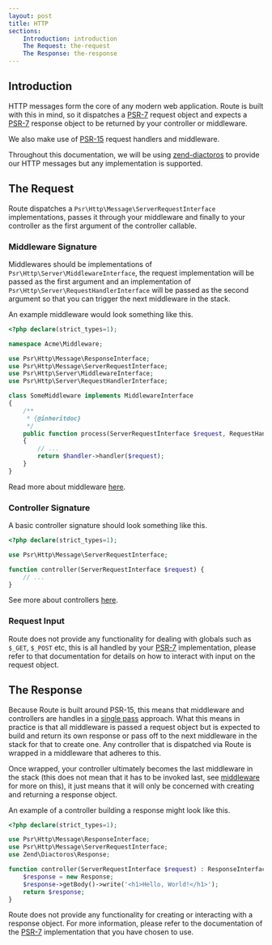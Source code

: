 ```yaml
---
layout: post
title: HTTP
sections:
    Introduction: introduction
    The Request: the-request
    The Response: the-response
---
```

## Introduction

HTTP messages form the core of any modern web application. Route is built with this in mind, so it dispatches a [PSR-7](https://www.php-fig.org/psr/psr-7/) request object and expects a [PSR-7](https://www.php-fig.org/psr/psr-7/) response object to be returned by your controller or middleware.

We also make use of [PSR-15](https://www.php-fig.org/psr/psr-15/) request handlers and middleware.

Throughout this documentation, we will be using [zend-diactoros](https://zendframework.github.io/zend-diactoros/) to provide our HTTP messages but any implementation is supported.

## The Request

Route dispatches a `Psr\Http\Message\ServerRequestInterface` implementations, passes it through your middleware and finally to your controller as the first argument of the controller callable.

### Middleware Signature

Middlewares should be implementations of `Psr\Http\Server\MiddlewareInterface`, the request implementation will be passed as the first argument and an implementation of `Psr\Http\Server\RequestHandlerInterface` will be passed as the second argument so that you can trigger the next middleware in the stack.

An example middleware would look something like this.

~~~php
<?php declare(strict_types=1);

namespace Acme\Middleware;

use Psr\Http\Message\ResponseInterface;
use Psr\Http\Message\ServerRequestInterface;
use Psr\Http\Server\MiddlewareInterface;
use Psr\Http\Server\RequestHandlerInterface;

class SomeMiddleware implements MiddlewareInterface
{
    /**
     * {@inheritdoc}
     */
    public function process(ServerRequestInterface $request, RequestHandlerInterface $handler) : ResponseInterface
    {
        // ...
        return $handler->handler($request);
    }
}
~~~

Read more about middleware [here](/unstable/middleware).

### Controller Signature

A basic controller signature should look something like this.

~~~php
<?php declare(strict_types=1);

use Psr\Http\Message\ServerRequestInterface;

function controller(ServerRequestInterface $request) {
    // ...
}
~~~

See more about controllers [here](/unstable/controllers).

### Request Input

Route does not provide any functionality for dealing with globals such as `$_GET`, `$_POST` etc, this is all handled by your [PSR-7](https://www.php-fig.org/psr/psr-7/) implementation, please refer to that documentation for details on how to interact with input on the request object.

## The Response

Because Route is built around PSR-15, this means that middleware and controllers are handles in a [single pass](https://www.php-fig.org/psr/psr-15/meta/#52-single-pass-lambda) approach. What this means in practice is that all middleware is passed a request object but is expected to build and return its own response or pass off to the next middleware in the stack for that to create one. Any controller that is dispatched via Route is wrapped in a middleware that adheres to this.

Once wrapped, your controller ultimately becomes the last middleware in the stack (this does not mean that it has to be invoked last, see [middleware](/unstable/middleware) for more on this), it just means that it will only be concerned with creating and returning a response object.

An example of a controller building a response might look like this.

~~~php
<?php declare(strict_types=1);

use Psr\Http\Message\ResponseInterface;
use Psr\Http\Message\ServerRequestInterface;
use Zend\Diactoros\Response;

function controller(ServerRequestInterface $request) : ResponseInterface {
    $response = new Response;
    $response->getBody()->write('<h1>Hello, World!</h1>');
    return $response;
}
~~~

Route does not provide any functionality for creating or interacting with a response object. For more information, please refer to the documentation of the [PSR-7](https://www.php-fig.org/psr/psr-7/) implementation that you have chosen to use.

